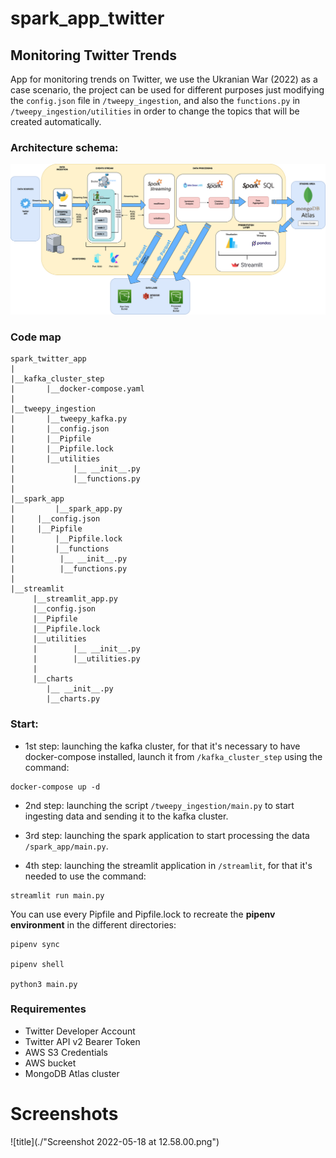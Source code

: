 # spark_app_twitter
## Monitoring Twitter Trends

App for monitoring trends on Twitter, we use the Ukranian War (2022) as a case scenario,
the project can be used for different purposes just modifying the `config.json` file in `/tweepy_ingestion`, and also the `functions.py` 
in `/tweepy_ingestion/utilities` in order to change the topics that will be created automatically.

### Architecture schema:

![title](./Untitled-Diagram-2-2-8-drawio.png)

### Code map
```
spark_twitter_app
|
|__kafka_cluster_step
|		|__docker-compose.yaml
|	
|__tweepy_ingestion
|		|__tweepy_kafka.py
|		|__config.json
|		|__Pipfile
|		|__Pipfile.lock
|		|__utilities
|			  |__ __init__.py
|			  |__functions.py
|
|__spark_app
|         |__spark_app.py
|	  |__config.json
|	  |__Pipfile
|         |__Pipfile.lock
|         |__functions
|		   |__ __init__.py
|		   |__functions.py
|
|__streamlit
     |__streamlit_app.py
     |__config.json
     |__Pipfile
     |__Pipfile.lock
     |__utilities
     |	      |__ __init__.py
     |        |__utilities.py
     |
     |__charts
	    |__ __init__.py
	    |__charts.py

```

### Start:

* 1st step: launching the kafka cluster, for that it's necessary to have docker-compose installed, launch it from
`/kafka_cluster_step` using the command:

```
docker-compose up -d
```
* 2nd step: launching the script `/tweepy_ingestion/main.py` to start ingesting data and sending it to the kafka cluster.

* 3rd step: launching the spark application to start processing the data `/spark_app/main.py`.

* 4th step: launching the streamlit application in `/streamlit`, for that it's needed to use the command:

```
streamlit run main.py
```

You can use every Pipfile and Pipfile.lock to recreate the **pipenv environment** in the different directories:

```
pipenv sync

pipenv shell

python3 main.py
```
### Requirementes

* Twitter Developer Account
* Twitter API v2 Bearer Token
* AWS S3 Credentials
* AWS bucket
* MongoDB Atlas cluster

# Screenshots

![title](./"Screenshot 2022-05-18 at 12.58.00.png")
